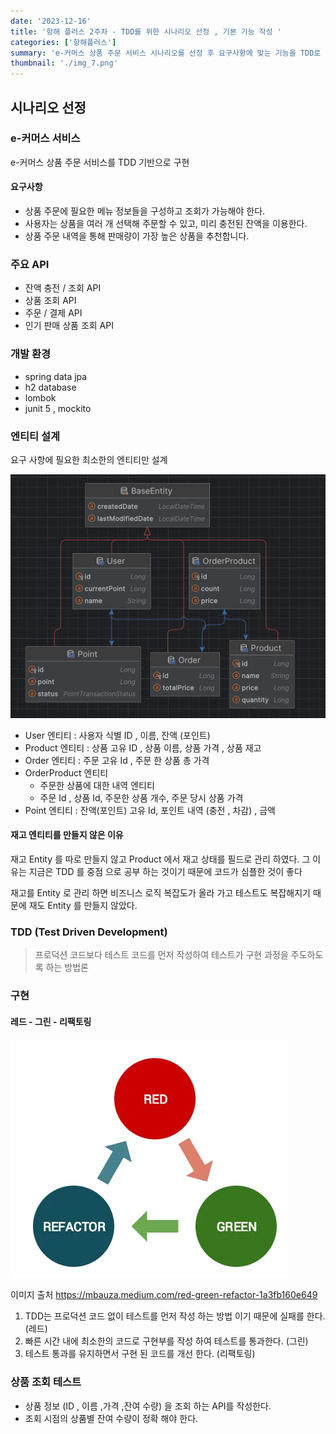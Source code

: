 ```yaml
---
date: '2023-12-16'
title: '항해 플러스 2주차 - TDD를 위한 시나리오 선정 , 기본 기능 작성 '
categories: ['항해플러스']
summary: 'e-커머스 상품 주문 서비스 시나리오를 선정 후 요구사항에 맞는 기능을 TDD로 개발하였습니다.'
thumbnail: './img_7.png'
---
```



## 시나리오 선정 

### e-커머스 서비스

e-커머스 상품 주문 서비스를 TDD 기반으로 구현 

#### 요구사항

- 상품 주문에 필요한 메뉴 정보들을 구성하고 조회가 가능해야 한다.
- 사용자는 상품을 여러 개 선택해 주문할 수 있고, 미리 충전된 잔액을 이용한다.
- 상품 주문 내역을 통해 판매량이 가장 높은 상품을 추천합니다.


### 주요 API

- 잔액 충전 / 조회 API
- 상품 조회 API
- 주문 / 결제 API
- 인기 판매 상품 조회 API


### 개발 환경

- spring data jpa
- h2 database
- lombok
- junit 5 , mockito

### 엔티티 설계

요구 사항에 필요한 최소한의 엔티티만 설계

![img.png](img.png)

- User 엔티티 : 사용자 식별 ID , 이름, 잔액 (포인트)
- Product 엔티티 : 상품 고유 ID , 상품 이름, 상품 가격 , 상품 재고
- Order 엔티티 : 주문 고유 Id , 주문 한 상품 총 가격 
- OrderProduct 엔티티 
  - 주문한 상품에 대한 내역 엔티티
  - 주문 Id , 상품 Id, 주문한 상품 개수, 주문 당시 상품 가격 
- Point 엔티티 : 잔액(포인트) 고유 Id, 포인트 내역 (충전 , 차감) , 금액 


#### 재고 엔티티를 만들지 않은 이유

재고 Entity 를 따로 만들지 않고 Product 에서 재고 상태를 필드로 관리 하였다.
그 이유는 지금은 TDD 를 중점 으로 공부 하는 것이기 때문에 코드가 심플한 것이 좋다

재고를 Entity 로 관리 하면 비즈니스 로직 복잡도가 올라 가고 
테스트도 복잡해지기 때문에 재도 Entity 를 만들지 않았다.


### TDD (Test Driven Development)

> 프로덕션 코드보다 테스트 코드를 먼저 작성하여 테스트가 구현 과정을 주도하도록
> 하는 방법론


### 구현

#### 레드 - 그린 - 리팩토링

![img_1.png](img_1.png)

이미지 출처 https://mbauza.medium.com/red-green-refactor-1a3fb160e649


1. TDD는 프로덕션 코드 없이 테스트를 먼저 작성 하는 방법 이기 때문에 실패를 한다. (레드)
2. 빠른 시간 내에 최소한의 코드로 구현부를 작성 하여 테스트를 통과한다. (그린)
3. 테스트 통과를 유지하면서 구현 된 코드를 개선 한다. (리팩토링) 


### 상품 조회 테스트 

- 상품 정보 (ID , 이름 ,가격 ,잔여 수량) 을 조회 하는 API를 작성한다.
- 조회 시점의 상품별 잔여 수량이 정확 해야 한다.
